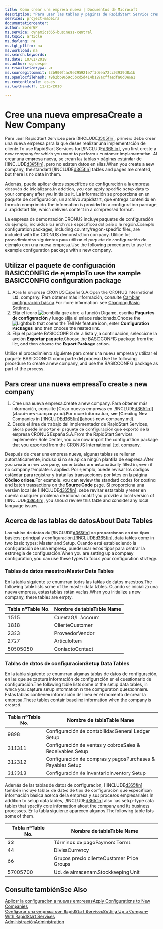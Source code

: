 ```yaml
---
title: Como crear una empresa nueva | Documentos de Microsoft
description: "Para usar las tablas y páginas de RapidStart Service creadas que no tienen datos."
services: project-madeira
documentationcenter: 
author: SorenGP
ms.service: dynamics365-business-central
ms.topic: article
ms.devlang: na
ms.tgt_pltfrm: na
ms.workload: na
ms.search.keywords: 
ms.date: 10/01/2018
ms.author: sgroespe
ms.translationtype: HT
ms.sourcegitcommit: 33b900f1ac9e295921e7f3d6ea72cc93939d8a1b
ms.openlocfilehash: 49b2bb9a59c5bcd5d414b129acffaedfa0d0eaa1
ms.contentlocale: es-es
ms.lasthandoff: 11/26/2018

---
```

# <a name="create-a-new-company"></a><span data-ttu-id="6e749-103">Cree una nueva empresa</span><span class="sxs-lookup"><span data-stu-id="6e749-103">Create a New Company</span></span>
<span data-ttu-id="6e749-104">Para usar RapidStart Services para [!INCLUDE[d365fin](includes/d365fin_md.md)], primero debe crear una nueva empresa para la que desee realizar una implementación de cliente.</span><span class="sxs-lookup"><span data-stu-id="6e749-104">To use RapidStart Services for [!INCLUDE[d365fin](includes/d365fin_md.md)], you first create a new company for which you want to perform a customer implementation.</span></span> <span data-ttu-id="6e749-105">Al crear una empresa nueva, se crean las tablas y páginas estándar de [!INCLUDE[d365fin](includes/d365fin_md.md)], pero no existen datos en ellas.</span><span class="sxs-lookup"><span data-stu-id="6e749-105">When you create a new company, the standard [!INCLUDE[d365fin](includes/d365fin_md.md)] tables and pages are created, but there is no data in them.</span></span>

<span data-ttu-id="6e749-106">Además, puede aplicar datos específicos de configuración a la empresa después de inicializarla.</span><span class="sxs-lookup"><span data-stu-id="6e749-106">In addition, you can apply specific setup data to your company after you initialize it.</span></span> <span data-ttu-id="6e749-107">La información se proporciona en un paquete de configuración, un archivo .rapidstart, que entrega contenido en formato comprimido.</span><span class="sxs-lookup"><span data-stu-id="6e749-107">The information is provided in a configuration package, a .rapidstart file, which delivers content in a compressed format.</span></span>  

<span data-ttu-id="6e749-108">La empresa de demostración CRONUS incluye paquetes de configuración de ejemplo, incluidos los archivos específicos del país o la región.</span><span class="sxs-lookup"><span data-stu-id="6e749-108">Example configuration packages, including country/region-specific files, are included with the CRONUS demonstration company.</span></span> <span data-ttu-id="6e749-109">Utilice los procedimientos siguientes para utilizar el paquete de configuración de ejemplo con una nueva empresa.</span><span class="sxs-lookup"><span data-stu-id="6e749-109">Use the following procedures to use the example configuration package with a new company.</span></span>  

## <a name="to-use-the-sample-basicconfig-configuration-package"></a><span data-ttu-id="6e749-110">Utilizar el paquete de configuración BASICCONFIG de ejemplo</span><span class="sxs-lookup"><span data-stu-id="6e749-110">To use the sample BASICCONFIG configuration package</span></span>  
1. <span data-ttu-id="6e749-111">Abra la empresa CRONUS España S.A.</span><span class="sxs-lookup"><span data-stu-id="6e749-111">Open the CRONUS International Ltd. company.</span></span> <span data-ttu-id="6e749-112">Para obtener más información, consulte [Cambiar configuración básica](ui-change-basic-settings.md).</span><span class="sxs-lookup"><span data-stu-id="6e749-112">For more information, see [Changing Basic Settings](ui-change-basic-settings.md).</span></span>
2. <span data-ttu-id="6e749-113">Elija el icono ![bombilla que abre la función Dígame](media/ui-search/search_small.png "Dígame que desea hacer"), escriba **Paquetes de configuración** y luego elija el enlace relacionado.</span><span class="sxs-lookup"><span data-stu-id="6e749-113">Choose the ![Lightbulb that opens the Tell Me feature](media/ui-search/search_small.png "Tell me what you want to do") icon, enter **Configuration Packages**, and then choose the related link.</span></span>  
3. <span data-ttu-id="6e749-114">Elija el paquete BASICCONFIG de la lista y, a continuación, seleccione la acción **Exportar paquete**.</span><span class="sxs-lookup"><span data-stu-id="6e749-114">Choose the BASICCONFIG package from the list, and then choose the **Export Package** action.</span></span>  

<span data-ttu-id="6e749-115">Utilice el procedimiento siguiente para crear una nueva empresa y utilizar el paquete BASICCONFIG como parte del proceso.</span><span class="sxs-lookup"><span data-stu-id="6e749-115">Use the following procedure to create a new company, and use the BASICCONFIG package as part of the process.</span></span>  

## <a name="to-create-a-new-company"></a><span data-ttu-id="6e749-116">Para crear una nueva empresa</span><span class="sxs-lookup"><span data-stu-id="6e749-116">To create a new company</span></span>  
1. <span data-ttu-id="6e749-117">Cree una nueva empresa.</span><span class="sxs-lookup"><span data-stu-id="6e749-117">Create a new company.</span></span> <span data-ttu-id="6e749-118">Para obtener más información, consulte [Crear nuevas empresas en [!INCLUDE[d365fin](includes/d365fin_md.md)]](about-new-company.md).</span><span class="sxs-lookup"><span data-stu-id="6e749-118">For more information, see [Creating New Companies in [!INCLUDE[d365fin](includes/d365fin_md.md)]](about-new-company.md).</span></span>
2. <span data-ttu-id="6e749-119">Desde el área de trabajo del implementador de RapidStart Services, ahora puede importar el paquete de configuración que exportó de la empresa CRONUS España S.A.</span><span class="sxs-lookup"><span data-stu-id="6e749-119">From the RapidStart Services Implementer Role Center, you can now import the configuration package that you exported from the CRONUS International Ltd. company.</span></span>

<span data-ttu-id="6e749-120">Después de crear una empresa nueva, algunas tablas se rellenan automáticamente, incluso si no se aplica ningún plantilla de empresa.</span><span class="sxs-lookup"><span data-stu-id="6e749-120">After you create a new company, some tables are automatically filled in, even if no company template is applied.</span></span> <span data-ttu-id="6e749-121">Por ejemplo, puede revisar los códigos estándar para registrar y tratar las transacciones por lotes en la página **Código origen**.</span><span class="sxs-lookup"><span data-stu-id="6e749-121">For example, you can review the standard codes for posting and batch transactions on the **Source Code** page.</span></span> <span data-ttu-id="6e749-122">Si proporciona una versión local de [!INCLUDE[d365fin](includes/d365fin_md.md)], debe revisar esta tabla y tener en cuenta cualquier problema de idioma local.</span><span class="sxs-lookup"><span data-stu-id="6e749-122">If you provide a local version of [!INCLUDE[d365fin](includes/d365fin_md.md)], you should review this table and consider any local language issues.</span></span>

## <a name="about-data-tables"></a><span data-ttu-id="6e749-123">Acerca de las tablas de datos</span><span class="sxs-lookup"><span data-stu-id="6e749-123">About Data Tables</span></span>
<span data-ttu-id="6e749-124">Las tablas de datos de [!INCLUDE[d365fin](includes/d365fin_md.md)] se proporcionan en dos tipos básicos: principal y configuración.</span><span class="sxs-lookup"><span data-stu-id="6e749-124">[!INCLUDE[d365fin](includes/d365fin_md.md)], data tables come in two basic types: Master and Setup.</span></span> <span data-ttu-id="6e749-125">Cuando está estableciendo la configuración de una empresa, puede usar estos tipos para centrar la estrategia de configuración.</span><span class="sxs-lookup"><span data-stu-id="6e749-125">When you are setting up a company configuration, you can use these types to focus your configuration strategy.</span></span>  

### <a name="master-data-tables"></a><span data-ttu-id="6e749-126">Tablas de datos maestros</span><span class="sxs-lookup"><span data-stu-id="6e749-126">Master Data Tables</span></span>  
<span data-ttu-id="6e749-127">En la tabla siguiente se enumeran todas las tablas de datos maestros.</span><span class="sxs-lookup"><span data-stu-id="6e749-127">The following table lists some of the master data tables.</span></span> <span data-ttu-id="6e749-128">Cuando se inicializa una nueva empresa, estas tablas están vacías.</span><span class="sxs-lookup"><span data-stu-id="6e749-128">When you initialize a new company, these tables are empty.</span></span>  

|<span data-ttu-id="6e749-129">Tabla nº</span><span class="sxs-lookup"><span data-stu-id="6e749-129">Table No.</span></span>|<span data-ttu-id="6e749-130">Nombre de tabla</span><span class="sxs-lookup"><span data-stu-id="6e749-130">Table Name</span></span>|  
|-------------------|--------------------|  
|<span data-ttu-id="6e749-131">15</span><span class="sxs-lookup"><span data-stu-id="6e749-131">15</span></span>|<span data-ttu-id="6e749-132">Cuenta</span><span class="sxs-lookup"><span data-stu-id="6e749-132">G/L Account</span></span>|  
|<span data-ttu-id="6e749-133">18</span><span class="sxs-lookup"><span data-stu-id="6e749-133">18</span></span>|<span data-ttu-id="6e749-134">Cliente</span><span class="sxs-lookup"><span data-stu-id="6e749-134">Customer</span></span>|  
|<span data-ttu-id="6e749-135">23</span><span class="sxs-lookup"><span data-stu-id="6e749-135">23</span></span>|<span data-ttu-id="6e749-136">Proveedor</span><span class="sxs-lookup"><span data-stu-id="6e749-136">Vendor</span></span>|  
|<span data-ttu-id="6e749-137">27</span><span class="sxs-lookup"><span data-stu-id="6e749-137">27</span></span>|<span data-ttu-id="6e749-138">Artículo</span><span class="sxs-lookup"><span data-stu-id="6e749-138">Item</span></span>|  
|<span data-ttu-id="6e749-139">5050</span><span class="sxs-lookup"><span data-stu-id="6e749-139">5050</span></span>|<span data-ttu-id="6e749-140">Contacto</span><span class="sxs-lookup"><span data-stu-id="6e749-140">Contact</span></span>|  

### <a name="setup-data-tables"></a><span data-ttu-id="6e749-141">Tablas de datos de configuración</span><span class="sxs-lookup"><span data-stu-id="6e749-141">Setup Data Tables</span></span>  
<span data-ttu-id="6e749-142">En la tabla siguiente se enumeran algunas tablas de datos de configuración, en las que se captura información de configuración en el cuestionario de configuración.</span><span class="sxs-lookup"><span data-stu-id="6e749-142">The following table lists some of the setup data tables, in which you capture setup information in the configuration questionnaire.</span></span> <span data-ttu-id="6e749-143">Estas tablas contienen información de línea en el momento de crear la empresa.</span><span class="sxs-lookup"><span data-stu-id="6e749-143">These tables contain baseline information when the company is created.</span></span>  

|<span data-ttu-id="6e749-144">Tabla nº</span><span class="sxs-lookup"><span data-stu-id="6e749-144">Table No.</span></span>|<span data-ttu-id="6e749-145">Nombre de tabla</span><span class="sxs-lookup"><span data-stu-id="6e749-145">Table Name</span></span>|  
|-------------------|--------------------|  
|<span data-ttu-id="6e749-146">98</span><span class="sxs-lookup"><span data-stu-id="6e749-146">98</span></span>|<span data-ttu-id="6e749-147">Configuración de contabilidad</span><span class="sxs-lookup"><span data-stu-id="6e749-147">General Ledger Setup</span></span>|  
|<span data-ttu-id="6e749-148">311</span><span class="sxs-lookup"><span data-stu-id="6e749-148">311</span></span>|<span data-ttu-id="6e749-149">Configuración de ventas y cobros</span><span class="sxs-lookup"><span data-stu-id="6e749-149">Sales & Receivables Setup</span></span>|  
|<span data-ttu-id="6e749-150">312</span><span class="sxs-lookup"><span data-stu-id="6e749-150">312</span></span>|<span data-ttu-id="6e749-151">Configuración de compras y pagos</span><span class="sxs-lookup"><span data-stu-id="6e749-151">Purchases & Payables Setup</span></span>|  
|<span data-ttu-id="6e749-152">313</span><span class="sxs-lookup"><span data-stu-id="6e749-152">313</span></span>|<span data-ttu-id="6e749-153">Configuración de inventario</span><span class="sxs-lookup"><span data-stu-id="6e749-153">Inventory Setup</span></span>|  

<span data-ttu-id="6e749-154">Además de las tablas de datos de configuración, [!INCLUDE[d365fin](includes/d365fin_md.md)] también incluye tablas de datos de tipo de configuración que especifican información básica acerca de la empresa y sus procesos empresariales.</span><span class="sxs-lookup"><span data-stu-id="6e749-154">In addition to setup data tables, [!INCLUDE[d365fin](includes/d365fin_md.md)] also has setup-type data tables that specify core information about the company and its business processes.</span></span> <span data-ttu-id="6e749-155">En la tabla siguiente aparecen algunos.</span><span class="sxs-lookup"><span data-stu-id="6e749-155">The following table lists some of them.</span></span>  

|<span data-ttu-id="6e749-156">Tabla nº</span><span class="sxs-lookup"><span data-stu-id="6e749-156">Table No.</span></span>|<span data-ttu-id="6e749-157">Nombre de tabla</span><span class="sxs-lookup"><span data-stu-id="6e749-157">Table Name</span></span>|  
|-------------------|--------------------|  
|<span data-ttu-id="6e749-158">3</span><span class="sxs-lookup"><span data-stu-id="6e749-158">3</span></span>|<span data-ttu-id="6e749-159">Términos de pago</span><span class="sxs-lookup"><span data-stu-id="6e749-159">Payment Terms</span></span>|  
|<span data-ttu-id="6e749-160">4</span><span class="sxs-lookup"><span data-stu-id="6e749-160">4</span></span>|<span data-ttu-id="6e749-161">Divisa</span><span class="sxs-lookup"><span data-stu-id="6e749-161">Currency</span></span>|  
|<span data-ttu-id="6e749-162">6</span><span class="sxs-lookup"><span data-stu-id="6e749-162">6</span></span>|<span data-ttu-id="6e749-163">Grupos precio cliente</span><span class="sxs-lookup"><span data-stu-id="6e749-163">Customer Price Groups</span></span>|  
|<span data-ttu-id="6e749-164">5700</span><span class="sxs-lookup"><span data-stu-id="6e749-164">5700</span></span>|<span data-ttu-id="6e749-165">Ud. de almacenam.</span><span class="sxs-lookup"><span data-stu-id="6e749-165">Stockkeeping Unit</span></span>|

  

## <a name="see-also"></a><span data-ttu-id="6e749-166">Consulte también</span><span class="sxs-lookup"><span data-stu-id="6e749-166">See Also</span></span>  
[<span data-ttu-id="6e749-167">Aplicar la configuración a nuevas empresas</span><span class="sxs-lookup"><span data-stu-id="6e749-167">Apply Configurations to New Companies</span></span>](admin-apply-configuration-to-new-companies.md)  
[<span data-ttu-id="6e749-168">Configurar una empresa con RapidStart Services</span><span class="sxs-lookup"><span data-stu-id="6e749-168">Setting Up a Company With RapidStart Services</span></span>](admin-set-up-a-company-with-rapidstart.md)  
[<span data-ttu-id="6e749-169">Administración</span><span class="sxs-lookup"><span data-stu-id="6e749-169">Administration</span></span>](admin-setup-and-administration.md)

